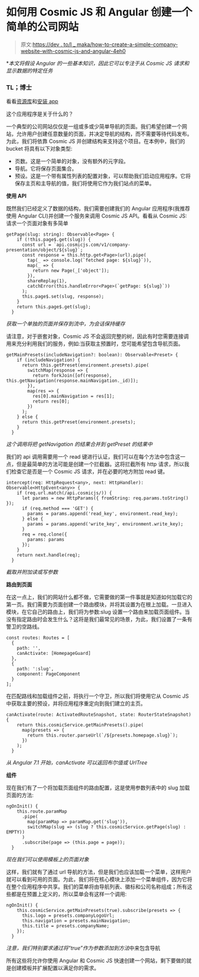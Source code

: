 # 如何用 Cosmic JS 和 Angular 创建一个简单的公司网站

> 原文:[https://dev . to/I _ maka/how-to-create-a-simple-company-website-with-cosmic-js-and-angular-4eh0](https://dev.to/i_maka/how-to-create-a-simple-company-website-with-cosmic-js-and-angular-4eh0)

**本文将假设 Angular 的一些基本知识，因此它可以专注于从 Cosmic JS 请求和显示数据的特定任务*

### **TL；博士**

看看[资源库](https://github.com/cosmicjs/angular-company-website)和[安装 app](https://cosmicjs.com/apps/angular-company-website)

这个应用程序是关于什么的？

一个典型的公司网站仅仅是一组或多或少简单导航的页面。我们希望创建一个网站，允许用户创建任意数量的页面，并决定导航的结构，而不需要等待代码发布。为此，我们将依靠 Cosmic JS 并创建结构来支持这个项目。在本例中，我们的 bucket 将具有以下对象类型:

*   页数。这是一个简单的对象，没有额外的元字段。
*   导航。它将保存页面集合。
*   预设。这是一个带有属性列表的配置对象，可以帮助我们启动应用程序。它将保存主页和主导航的值，我们将使用它作为我们站点的菜单。

**使用 API**

既然我们已经定义了数据的结构，我们需要创建我们的 Angular 应用程序(我推荐使用 Angular CLI)并创建一个服务来调用 Cosmic JS API。看看从 Cosmic JS:
请求一个页面对象有多简单

```
getPage(slug: string): Observable<Page> {
    if (!this.page$.get(slug)) {
      const url = `api.cosmicjs.com/v1/company-presentation/object/${slug}`;
      const response = this.http.get<Page>(url).pipe(
        tap(_ => console.log(`fetched page: ${slug}`)),
        map(_ => {
          return new Page(_['object']);
        }),
        shareReplay(1),
        catchError(this.handleError<Page>(`getPage: ${slug}`))
      );
      this.page$.set(slug, response);
    }
    return this.page$.get(slug);
  } 
```

*获取一个单独的页面并保存到流中，为会话保持缓存*

请注意，对于嵌套对象，Cosmic JS 不会返回完整的树，因此有时您需要连接调用来充分利用我们的服务，例如:当获取主预置时，您可能希望包含导航页面。

```
getMainPresets(includeNavigation?: boolean): Observable<Preset> {
    if (includeNavigation) {
      return this.getPreset(environment.presets).pipe(
        switchMap(response => {
          return forkJoin([of(response), this.getNavigation(response.mainNavigation._id)]);
        }),
        map(res => {
          res[0].mainNavigation = res[1];
          return res[0];
        })
      );
    } else {
      return this.getPreset(environment.presets);
    }
  } 
```

*这个调用将把 getNavigation 的结果合并到 getPreset 的结果中*

我们的 api 调用需要用一个 read 键进行认证，我们可以在每个方法中包含这一点，但是最简单的方法可能是创建一个拦截器。这将拦截所有 http 请求，所以我们检查它是否是一个 Cosmic JS 请求，并在必要的地方附加 read 键。

```
intercept(req: HttpRequest<any>, next: HttpHandler): Observable<HttpEvent<any>> {
    if (req.url.match(/api.cosmicjs/)) {
      let params = new HttpParams({ fromString: req.params.toString() });
      if (req.method === 'GET') {
        params = params.append('read_key', environment.read_key);
      } else {
        params = params.append('write_key', environment.write_key);
      }
      req = req.clone({
        params: params
      });
    }
    return next.handle(req);
  } 
```

*截取并附加读或写参数*

**路由到页面**

在这一点上，我们的网站什么都不做，它需要做的第一件事就是知道如何加载它的第一页。我们需要为页面创建一个路由模块，并将其设置为在根上加载。一旦进入模块，在它自己的路由上，我们将为参数:slug 设置一个路由来加载页面组件。当没有指定路由时会发生什么？这将是我们最常见的场景，为此，我们设置了一条有警卫的空路线。

```
const routes: Routes = [
  {
    path: '',
    canActivate: [HomepageGuard]
  },
  {
    path: ':slug',
    component: PageComponent
  }
]; 
```

在匹配路线和加载组件之前，将执行一个守卫，所以我们将使用它从 Cosmic JS 中获取主要的预设，并将应用程序重定向到我们建立的主页。

```
canActivate(route: ActivatedRouteSnapshot, state: RouterStateSnapshot) {
    return this.cosmicService.getMainPresets().pipe(
      map(presets => {
        return this.router.parseUrl(`/${presets.homepage.slug}`);
      })
    );
  } 
```

*从 Angular 7.1 开始，canActivate 可以返回布尔值或 UrlTree*

**组件**

现在我们有了一个将加载页面组件的路由配置，这是使用参数列表中的 slug 加载页面的方法:

```
ngOnInit() {
    this.route.paramMap
      .pipe(
        map(paramMap => paramMap.get('slug')),
        switchMap(slug => (slug ? this.cosmicService.getPage(slug) : EMPTY))
      )
      .subscribe(page => (this.page = page));
  } 
```

*现在我们可以使用模板上的页面对象*

这样，我们就有了通过 url 导航的方法，但是我们也应该加载一个菜单，这样用户就可以看到可用的页面。为此，我们将在核心模块上添加一个菜单组件，因为它将在整个应用程序中共享。我们的菜单将由导航列表、徽标和公司名称组成；所有这些都是在预置上定义的，所以菜单会有这样一个调用:

```
ngOnInit() {
    this.cosmicService.getMainPresets(true).subscribe(presets => {
      this.logo = presets.companyLogoUrl;
      this.navigation = presets.mainNavigation;
      this.title = presets.companyName;
    });
  } 
```

*注意，我们特别要求通过将“true”作为参数添加到方法*中来包含导航

所有这些将允许你使用 Angular 和 Cosmic JS 快速创建一个网站，剩下要做的就是创建模板并扩展配置以满足你的需求。